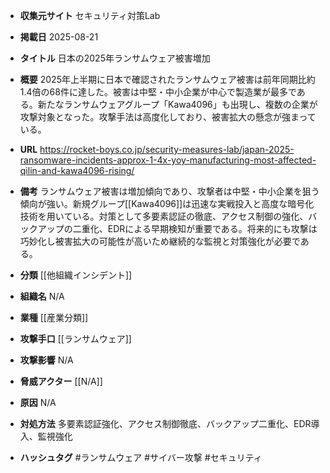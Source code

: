 - **収集元サイト**
セキュリティ対策Lab

- **掲載日**
2025-08-21

- **タイトル**
日本の2025年ランサムウェア被害増加

- **概要**
2025年上半期に日本で確認されたランサムウェア被害は前年同期比約1.4倍の68件に達した。被害は中堅・中小企業が中心で製造業が最多である。新たなランサムウェアグループ「Kawa4096」も出現し、複数の企業が攻撃対象となった。攻撃手法は高度化しており、被害拡大の懸念が強まっている。

- **URL**
https://rocket-boys.co.jp/security-measures-lab/japan-2025-ransomware-incidents-approx-1-4x-yoy-manufacturing-most-affected-qilin-and-kawa4096-rising/

- **備考**
ランサムウェア被害は増加傾向であり、攻撃者は中堅・中小企業を狙う傾向が強い。新規グループ[[Kawa4096]]は迅速な実戦投入と高度な暗号化技術を用いている。対策として多要素認証の徹底、アクセス制御の強化、バックアップの二重化、EDRによる早期検知が重要である。将来的にも攻撃は巧妙化し被害拡大の可能性が高いため継続的な監視と対策強化が必要である。

- **分類**
[[他組織インシデント]]

- **組織名**
N/A

- **業種**
[[産業分類]]

- **攻撃手口**
[[ランサムウェア]]

- **攻撃影響**
N/A

- **脅威アクター**
[[N/A]]

- **原因**
N/A

- **対処方法**
多要素認証強化、アクセス制御徹底、バックアップ二重化、EDR導入、監視強化

- **ハッシュタグ**
#ランサムウェア #サイバー攻撃 #セキュリティ
